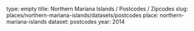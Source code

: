 type: empty
title: Northern Mariana Islands / Postcodes / Zipcodes
slug: places/northern-mariana-islands/datasets/postcodes
place: northern-mariana-islands
dataset: postcodes
year: 2014
